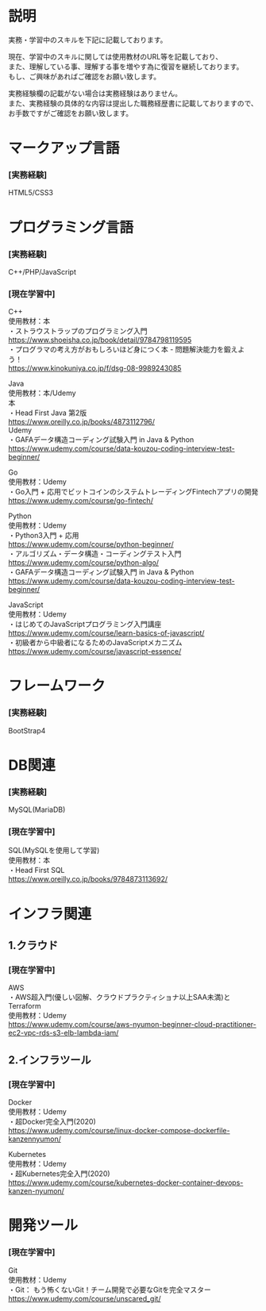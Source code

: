 # 説明
実務・学習中のスキルを下記に記載しております。<br>

現在、学習中のスキルに関しては使用教材のURL等を記載しており、<br>
また、理解している事、理解する事を増やす為に復習を継続しております。<br>
もし、ご興味があればご確認をお願い致します。

実務経験欄の記載がない場合は実務経験はありません。<br>
また、実務経験の具体的な内容は提出した職務経歴書に記載しておりますので、<br>
お手数ですがご確認をお願い致します。<br>

# マークアップ言語
### [実務経験]
HTML5/CSS3
# プログラミング言語
### [実務経験]
C++/PHP/JavaScript
### [現在学習中]
C++<br>
使用教材：本<br>
・ストラウストラップのプログラミング入門<br>
  https://www.shoeisha.co.jp/book/detail/9784798119595<br>
・プログラマの考え方がおもしろいほど身につく本 - 問題解決能力を鍛えよう！<br>
  https://www.kinokuniya.co.jp/f/dsg-08-9989243085

Java<br>
使用教材：本/Udemy<br>
本<br>
・Head First Java 第2版<br>
https://www.oreilly.co.jp/books/4873112796/<br>
Udemy<br>
・GAFAデータ構造コーディング試験入門 in Java & Python<br>
 https://www.udemy.com/course/data-kouzou-coding-interview-test-beginner/

Go<br>
使用教材：Udemy<br>
・Go入門 + 応用でビットコインのシステムトレーディングFintechアプリの開発<br>
  https://www.udemy.com/course/go-fintech/

Python<br>
使用教材：Udemy<br>
・Python3入門 + 応用<br>
  https://www.udemy.com/course/python-beginner/<br>
・アルゴリズム・データ構造・コーディングテスト入門<br>
  https://www.udemy.com/course/python-algo/<br>
・GAFAデータ構造コーディング試験入門 in Java & Python<br>
  https://www.udemy.com/course/data-kouzou-coding-interview-test-beginner/

JavaScript<br>
使用教材：Udemy<br>
・はじめてのJavaScriptプログラミング入門講座<br>
  https://www.udemy.com/course/learn-basics-of-javascript/<br>
・初級者から中級者になるためのJavaScriptメカニズム<br>
  https://www.udemy.com/course/javascript-essence/

# フレームワーク
### [実務経験]
BootStrap4

# DB関連
### [実務経験]
MySQL(MariaDB)
### [現在学習中]
SQL(MySQLを使用して学習)<br>
使用教材：本<br>
・Head First SQL<br>
  https://www.oreilly.co.jp/books/9784873113692/

# インフラ関連
## 1.クラウド<br>
### [現在学習中]
AWS<br>
・AWS超入門(優しい図解、クラウドプラクティショナ以上SAA未満)とTerraform<br>
使用教材：Udemy<br>
  https://www.udemy.com/course/aws-nyumon-beginner-cloud-practitioner-ec2-vpc-rds-s3-elb-lambda-iam/

## 2.インフラツール
### [現在学習中]
Docker<br>
使用教材：Udemy<br>
・超Docker完全入門(2020)<br>
  https://www.udemy.com/course/linux-docker-compose-dockerfile-kanzennyumon/

Kubernetes<br>
使用教材：Udemy<br>
・超Kubernetes完全入門(2020)<br>
  https://www.udemy.com/course/kubernetes-docker-container-devops-kanzen-nyumon/

# 開発ツール
### [現在学習中]
Git<br>
使用教材：Udemy<br>
・Git： もう怖くないGit！チーム開発で必要なGitを完全マスター<br>
  https://www.udemy.com/course/unscared_git/

